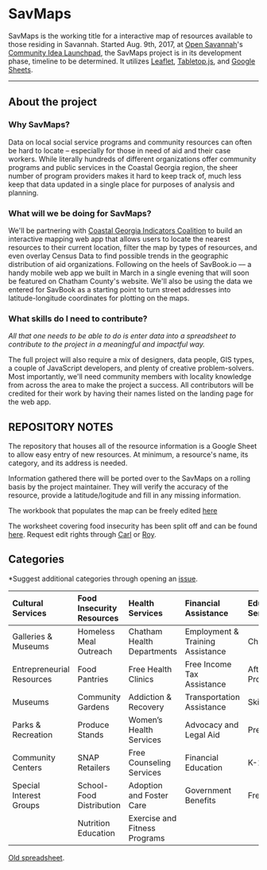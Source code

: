 # SavMaps

SavMaps is the working title for a interactive map of resources available to those residing in Savannah. Started Aug. 9th, 2017, at [Open Savannah](http://opensavannah.org)'s [Community Idea Launchpad](https://www.meetup.com/OpenSavannah/events/241867891/), the SavMaps project is in its development phase, timeline to be determined. It utilizes [Leaflet](https://github.com/Leaflet/Leaflet), [Tabletop.js](https://github.com/jsoma/tabletop), and [Google Sheets](https://www.google.com/sheets/about/).

---
## About the project

### Why SavMaps?
Data on local social service programs and community resources can often be hard to locate – especially for those in need of aid and their case workers. While literally hundreds of different organizations offer community programs and public services in the Coastal Georgia region, the sheer number of program providers makes it hard to keep track of, much less keep that data updated in a single place for purposes of analysis and planning.

### What will we be doing for SavMaps?
We'll be partnering with [Coastal Georgia Indicators Coalition](http://www.coastalgaindicators.org/) to build an interactive mapping web app that allows users to locate the nearest resources to their current location, filter the map by types of resources, and even overlay Census Data to find possible trends in the geographic distribution of aid organizations. Following on the heels of SavBook.io –– a handy mobile web app we built in March in a single evening that will soon be featured on Chatham County's website. We'll also be using the data we entered for SavBook as a starting point to turn street addresses into latitude-longitude coordinates for plotting on the maps.

### What skills do I need to contribute?

*All that one needs to be able to do is enter data into a spreadsheet to contribute to the project in a meaningful and impactful way.*

The full project will also require a mix of designers, data people, GIS types, a couple of JavaScript developers, and plenty of creative problem-solvers. Most importantly, we'll need community members with locality knowledge from across the area to make the project a success. All contributors will be credited for their work by having their names listed on the landing page for the web app.

## REPOSITORY NOTES

The repository that houses all of the resource information is a Google Sheet to allow easy entry of new resources. At minimum, a resource's name, its category, and its address is needed.

Information gathered there will be ported over to the SavMaps on a rolling basis by the project maintainer. They will verify the accuracy of the resource, provide a latitude/logitude and fill in any missing information.

The workbook that populates the map can be freely edited [here](https://docs.google.com/spreadsheets/d/15TEKVg5rdZM6ih8GpVe9vDlwO-kwMpEUtZPL7u_rcDw/edit#gid=27956486)


The worksheet covering food insecurity has been split off and can be found [here](https://docs.google.com/spreadsheets/d/1QW5MPrxZmYgXamidzZIejWJYprYYo3D5uifSf1kr2-E/edit?ts=598b9990#gid=0). Request edit rights through [Carl](mailto:carl@carlvlewis.net) or [Roy](mailto:roy.e.mosby@gmail.com).

## Categories
*Suggest additional categories through opening an [issue](https://github.com/opensavannah/savmaps/issues).

| Cultural Services | Food Insecurity Resources | Health Services | Financial Assistance | Educational/Youth Services | Housing Services | Mobility |
|:--|:--|:--|:--|:--|:--|:--|
| Galleries & Museums | Homeless Meal Outreach | Chatham Health Departments | Employment & Training Assistance | Childcare  | Homeless Shelters | Transport services |
| Entrepreneurial Resources | Food Pantries | Free Health Clinics | Free Income Tax Assistance | After-School Programs | Day Shelters | Wheel chairs |
| Museums | Community Gardens | Addiction & Recovery | Transportation Assistance | Skills and Training | Public Housing | Public transport |
| Parks & Recreation | Produce Stands | Women’s Health Services | Advocacy and Legal Aid | Preschool | Veterans Housing |  |
| Community Centers | SNAP Retailers | Free Counseling Services | Financial Education | K-12 Schools  | Short-Term Housing |  |
| Special Interest Groups | School-Food Distribution | Adoption and Foster Care | Government Benefits | Free Tutoring |  |  |
|  | Nutrition Education | Exercise and Fitness Programs |  |  |  |  |

[Old spreadsheet](https://docs.google.com/spreadsheets/d/1_Ep9pCtsdoIiavyGkzPNJ4Vb7JwsU744l8Yax1_Az9k/edit?usp=sharing).